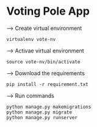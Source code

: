 <h1> Voting Pole App </h1>

-->         Create virtual environment

    virtualenv vote-nv

-->         Activae virtual environment

    source vote-nv/bin/activate

-->         Download the requirements

    pip install -r requirement.txt

-->         Run commands

    python manage.py makemigrations
    python manage.py migrate
    python manage.py runserver

